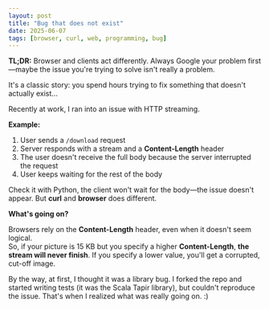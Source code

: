 ```yaml
---
layout: post
title: "Bug that does not exist"
date: 2025-06-07
tags: [browser, curl, web, programming, bug]
---
```


**TL;DR:** Browser and clients act differently. Always Google your problem first—maybe the issue you're trying to solve isn't really a problem.

It's a classic story: you spend hours trying to fix something that doesn't actually exist...

Recently at work, I ran into an issue with HTTP streaming.

**Example:**

1. User sends a `/download` request
2. Server responds with a stream and a **Content-Length** header
3. The user doesn't receive the full body because the server interrupted the request
4. User keeps waiting for the rest of the body

Check it with Python, the client won't wait for the body—the issue doesn't appear. But **curl** and **browser** does different.

**What's going on?**

Browsers rely on the **Content-Length** header, even when it doesn't seem logical.  
So, if your picture is 15 KB but you specify a higher **Content-Length**, **the stream will never finish**. If you specify a lower value, you'll get a corrupted, cut-off image.

By the way, at first, I thought it was a library bug. I forked the repo and started writing tests (it was the Scala Tapir library), but couldn't reproduce the issue. That's when I realized what was really going on. :)
